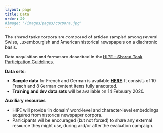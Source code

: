 ```yaml
---
layout: page
title: Data
order: 20
#image: '/images/pages/corpora.jpg'
---
```




The shared tasks corpora are composed of articles sampled among several Swiss, Luxembourgish and American historical newspapers on a diachronic basis.

Data acquisition and format are described in the [HIPE - Shared Task Participation Guidelines]().

**Data sets**:

- **Sample data** for French and German is available **[HERE]()**. It consists of 10 French and 8 German content items fully annotated.
- **Training and dev data sets** will be available on 14 February 2020.

**Auxiliary resources**

- HIPE will provide ‘in domain’ word-level and character-level embeddings acquired from historical newspaper corpora.
- Participants will be encouraged (but not forced) to share any  external resource they might use, during and/or after the evaluation  campaign.